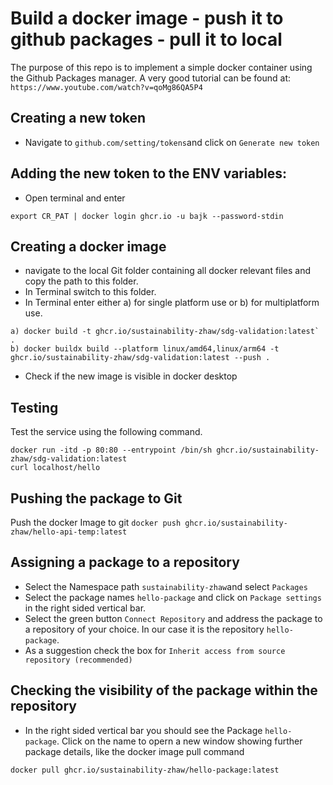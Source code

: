 # Build a docker image - push it to github packages - pull it to local

The purpose of this repo is to implement a simple docker container using the Github Packages manager.
A very good tutorial can be found at: `https://www.youtube.com/watch?v=qoMg86QA5P4`


## Creating a new token
- Navigate to `github.com/setting/tokens`and click on `Generate new token`

## Adding the new token to the ENV variables:
- Open terminal and enter

```
export CR_PAT | docker login ghcr.io -u bajk --password-stdin
```

## Creating a docker image
- navigate to the local Git folder containing all docker relevant files and copy the path to this folder.
- In Terminal switch to this folder.
- In Terminal enter either a) for single platform use or b) for multiplatform use.
```
a) docker build -t ghcr.io/sustainability-zhaw/sdg-validation:latest` .
b) docker buildx build --platform linux/amd64,linux/arm64 -t ghcr.io/sustainability-zhaw/sdg-validation:latest --push .
```

- Check if the new image is visible in docker desktop

## Testing
Test the service using the following command. 
```
docker run -itd -p 80:80 --entrypoint /bin/sh ghcr.io/sustainability-zhaw/sdg-validation:latest
curl localhost/hello
```

## Pushing the package to Git
Push the docker Image to git
`docker push ghcr.io/sustainability-zhaw/hello-api-temp:latest`

## Assigning a package to a repository
- Select the Namespace path `sustainability-zhaw`and select `Packages`
- Select the package names `hello-package` and click on `Package settings` in the right sided vertical bar.
- Select the green button `Connect Repository` and address the package to a repository of your choice. In our case it is the repository `hello-package`.
- As a suggestion check the box for `Inherit access from source repository (recommended)`

## Checking the visibility of the package within the repository
- In the right sided vertical bar you should see the Package `hello-package`. 
Click on the name to opern a new window showing further package details, 
like the docker image pull command
```
docker pull ghcr.io/sustainability-zhaw/hello-package:latest
```
